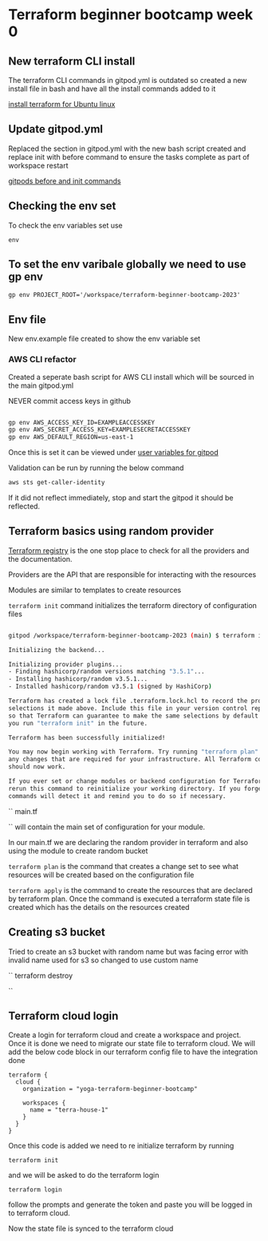# Terraform beginner bootcamp week 0

## New terraform CLI install

The terraform CLI commands in gitpod.yml is outdated so created a new install file in bash and have all the install commands added to it 


[install terraform for Ubuntu linux](https://developer.hashicorp.com/terraform/tutorials/aws-get-started/install-cli)

## Update gitpod.yml

Replaced the section in gitpod.yml with the new bash script created and replace init with before command to ensure the tasks complete as part of workspace restart

[gitpods before and init commands](https://www.gitpod.io/docs/configure/workspaces/tasks)

## Checking the env set

To check the env variables set use


```
env
```

## To set the env varibale globally we need to use gp env

```
gp env PROJECT_ROOT='/workspace/terraform-beginner-bootcamp-2023'

```

## Env file

New env.example file created to show the env variable set



### AWS CLI refactor

Created a seperate bash script for AWS CLI install which will be sourced in the main gitpod.yml

NEVER commit access keys in github

``` sh

gp env AWS_ACCESS_KEY_ID=EXAMPLEACCESSKEY
gp env AWS_SECRET_ACCESS_KEY=EXAMPLESECRETACCESSKEY
gp env AWS_DEFAULT_REGION=us-east-1

```

Once this is set it can be viewed under [user variables for gitpod ](https://gitpod.io/user/variables)

Validation can be run by running the below command

``` sh
aws sts get-caller-identity
```

If it did not reflect immediately, stop and start the gitpod it should be reflected.


## Terraform basics using random provider

[Terraform registry](https://registry.terraform.io/) is the one stop place to check for all the providers and the documentation.

Providers are the API that are responsible for interacting with the resources 

Modules are similar to templates to create resources 

``
terraform init
``
 command initializes the terraform directory of configuration files


``` sh

gitpod /workspace/terraform-beginner-bootcamp-2023 (main) $ terraform init

Initializing the backend...

Initializing provider plugins...
- Finding hashicorp/random versions matching "3.5.1"...
- Installing hashicorp/random v3.5.1...
- Installed hashicorp/random v3.5.1 (signed by HashiCorp)

Terraform has created a lock file .terraform.lock.hcl to record the provider
selections it made above. Include this file in your version control repository
so that Terraform can guarantee to make the same selections by default when
you run "terraform init" in the future.

Terraform has been successfully initialized!

You may now begin working with Terraform. Try running "terraform plan" to see
any changes that are required for your infrastructure. All Terraform commands
should now work.

If you ever set or change modules or backend configuration for Terraform,
rerun this command to reinitialize your working directory. If you forget, other
commands will detect it and remind you to do so if necessary.

```

``
main.tf

``
 will contain the main set of configuration for your module. 

In our main.tf we are declaring the random provider in terraform and also using the module to create random bucket 


``
terraform plan
``
is the command that creates a change set to see what resources will be created based on the configuration file

``
terraform apply
``
is the command to create the resources that are declared by terraform plan. Once the command is executed a terraform state file is created which has the details on the resources created


## Creating s3 bucket

Tried to create an s3 bucket with random name but was facing error with invalid name used for s3 so changed to use custom name 


`` 
terraform destroy

``

## Terraform cloud login

Create a login for terraform cloud and create a workspace and project. Once it is done we need to migrate our state file to terraform cloud. We will add the below code block in our terraform config file to have the integration done


```
terraform {
  cloud {
    organization = "yoga-terraform-beginner-bootcamp"

    workspaces {
      name = "terra-house-1"
    }
  }
}

```

Once this code is added we need to re initialize terraform by running 

```
terraform init
```
and we will be asked to do the terraform login

```
terraform login
```

follow the prompts and generate the token and paste you will be logged in to terraform cloud. 

Now the state file is synced to the terraform cloud